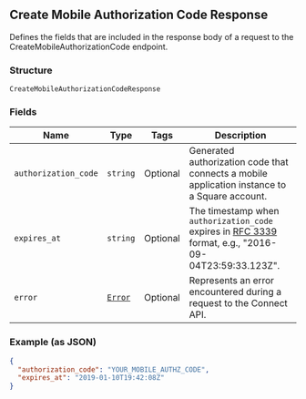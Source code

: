 ## Create Mobile Authorization Code Response

Defines the fields that are included in the response body of
a request to the CreateMobileAuthorizationCode endpoint.

### Structure

`CreateMobileAuthorizationCodeResponse`

### Fields

| Name | Type | Tags | Description |
|  --- | --- | --- | --- |
| `authorization_code` | `string` | Optional | Generated authorization code that connects a mobile application instance to a Square account. |
| `expires_at` | `string` | Optional | The timestamp when `authorization_code` expires in [RFC 3339](https://tools.ietf.org/html/rfc3339) format, e.g., "2016-09-04T23:59:33.123Z". |
| `error` | [`Error`](/doc/models/error.md) | Optional | Represents an error encountered during a request to the Connect API. |

### Example (as JSON)

```json
{
  "authorization_code": "YOUR_MOBILE_AUTHZ_CODE",
  "expires_at": "2019-01-10T19:42:08Z"
}
```

